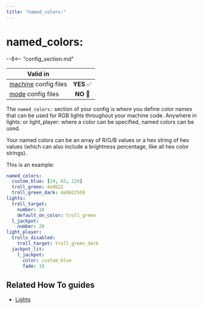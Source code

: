 ```yaml
---
title: "named_colors:"
---
```


# named_colors:


--8<-- "config_section.md"

| Valid in | |
|-----|:----:|
|[machine](instructions/machine_config.md) config files |**YES** :white_check_mark:|
|[mode](instructions/mode_config.md) config files|**NO** :no_entry_sign:|

The `named_colors:` section of your config is where you define color
names that can be used for RGB lights throughout your machine code.
Anywhere in lights: or light_player: where a color can be specified,
named colors can be used.

Your named colors can be an array of R/G/B values or a hex string of hex
values (which can also include a brightness percentage, like all hex
color strings).

This is an example:

``` yaml
named_colors:
  custom_blue: [24, 65, 226]
  troll_green: 4a9b22
  troll_green_dark: 4a9b22%50
lights:
  troll_target:
    number: 10
    default_on_color: troll_green
  l_jackpot:
    number: 20
light_player:
  trolls_disabled:
    troll_target: troll_green_dark
  jackpot_lit:
    l_jackpot:
      color: custom_blue
      fade: 10
```

## Related How To guides

* [Lights](../mechs/lights/index.md)
